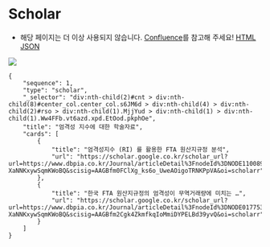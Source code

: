 # Scholar
- 해당 페이지는 더 이상 사용되지 않습니다. [Confluence](https://ascentkorea.atlassian.net/wiki/spaces/CJHZ/pages/397606925/Features)를 참고해 주세요!
[HTML](https://ascentkorea-docs.github.io/mobile/features/scholar/sample2.html) [JSON](https://ascentkorea-docs.github.io/mobile/features/scholar/sample2.json)

![](https://user-images.githubusercontent.com/111344654/208334225-0ec01015-aa26-47e9-b8ae-18296d787843.png)


```
{
    "sequence": 1,
    "type": "scholar",
    "_selector": "div:nth-child(2)#cnt > div:nth-child(8)#center_col.center_col.s6JM6d > div:nth-child(4) > div:nth-child(2)#rso > div:nth-child(1).MjjYud > div:nth-child(1) > div:nth-child(1).Ww4FFb.vt6azd.xpd.EtOod.pkphOe",
    "title": "엄격성 지수에 대한 학술자료",
    "cards": [
        {
            "title": "엄격성지수 (RI) 를 활용한 FTA 원산지규정 분석",
            "url": "https://scholar.google.co.kr/scholar_url?url=https://www.dbpia.co.kr/Journal/articleDetail%3FnodeId%3DNODE11008925&hl=ko&sa=X&ei=lsCfY-XaNNKxywSqmKWoBQ&scisig=AAGBfm0FClXg_ks6o_UweAOigoTRNKPpVA&oi=scholarr"
        },
        {
            "title": "한국 FTA 원산지규정의 엄격성이 무역거래량에 미치는 …",
            "url": "https://scholar.google.co.kr/scholar_url?url=https://www.dbpia.co.kr/Journal/articleDetail%3FnodeId%3DNODE01775346&hl=ko&sa=X&ei=lsCfY-XaNNKxywSqmKWoBQ&scisig=AAGBfm2Cgk4ZkmfkqIoMmiDYPELBd39yvQ&oi=scholarr"
        }
    ]
}
```
